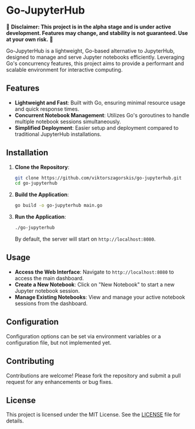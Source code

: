 # Go-JupyterHub

🚧 **Disclaimer: This project is in the alpha stage and is under active development. Features may change, and stability is not guaranteed. Use at your own risk.** 🚧

Go-JupyterHub is a lightweight, Go-based alternative to JupyterHub, designed to manage and serve Jupyter notebooks efficiently. Leveraging Go's concurrency features, this project aims to provide a performant and scalable environment for interactive computing.

## Features

- **Lightweight and Fast**: Built with Go, ensuring minimal resource usage and quick response times.
- **Concurrent Notebook Management**: Utilizes Go's goroutines to handle multiple notebook sessions simultaneously.
- **Simplified Deployment**: Easier setup and deployment compared to traditional JupyterHub installations.

## Installation

1. **Clone the Repository**:

   ```bash
   git clone https://github.com/viktorszagorskis/go-jupyterhub.git
   cd go-jupyterhub
   ```

2. **Build the Application**:

   ```bash
   go build -o go-jupyterhub main.go
   ```

3. **Run the Application**:

   ```bash
   ./go-jupyterhub
   ```

   By default, the server will start on `http://localhost:8080`.

## Usage

- **Access the Web Interface**: Navigate to `http://localhost:8080` to access the main dashboard.
- **Create a New Notebook**: Click on "New Notebook" to start a new Jupyter notebook session.
- **Manage Existing Notebooks**: View and manage your active notebook sessions from the dashboard.

## Configuration

Configuration options can be set via environment variables or a configuration file, but not implemented yet.

## Contributing

Contributions are welcome! Please fork the repository and submit a pull request for any enhancements or bug fixes.

## License

This project is licensed under the MIT License. See the [LICENSE](LICENSE) file for details.

